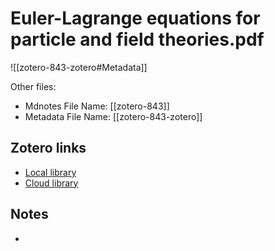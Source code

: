 # Euler-Lagrange equations for particle and field theories.pdf

![[zotero-843-zotero#Metadata]]

Other files:
* Mdnotes File Name: [[zotero-843]]
* Metadata File Name: [[zotero-843-zotero]]

##  Zotero links
* [Local library](zotero://select/items/1_HVHSCDDI)
* [Cloud library](http://zotero.org/users/7873466/items/HVHSCDDI)

## Notes
- 